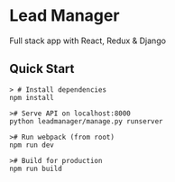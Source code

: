 # Lead Manager

Full stack app with React, Redux &amp; Django

## Quick Start

```
> # Install dependencies
npm install

># Serve API on localhost:8000
python leadmanager/manage.py runserver

># Run webpack (from root)
npm run dev

># Build for production
npm run build
```
